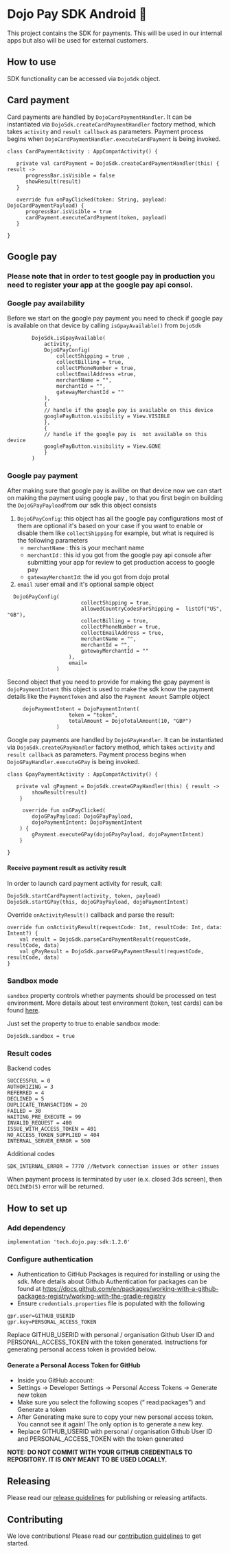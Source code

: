 # Dojo Pay SDK Android 🤖

This project contains the SDK for payments. This will be used in our internal apps but also will be used for external customers.

## How to use

SDK functionality can be accessed via `DojoSdk` object.

## Card payment

Card payments are handled by `DojoCardPaymentHandler`. It can be instantiated via `DojoSdk.createCardPaymentHandler` factory method, which takes `activity` and `result callback` as parameters. Payment process begins when `DojoCardPaymentHandler.executeCardPayment` is being invoked.

```
class CardPaymentActivity : AppCompatActivity() {

   private val cardPayment = DojoSdk.createCardPaymentHandler(this) { result ->
      progressBar.isVisible = false
      showResult(result)
   }

   override fun onPayClicked(token: String, payload: DojoCardPaymentPayload) {
      progressBar.isVisible = true
      cardPayment.executeCardPayment(token, payload)
   }

}
```
## Google pay
### Please note that in order to test google pay in production you need to register your app at the google pay api consol.
### Google pay availability
Before we start on the google pay payment you need to check if google pay is available on that device by calling `isGpayAvailable()` from `DojoSdk`

```
        DojoSdk.isGpayAvailable(
            activity,
            DojoGPayConfig(
                collectShipping = true ,
                collectBilling = true,
                collectPhoneNumber = true,
                collectEmailAddress =true,
                merchantName = "",
                merchantId = "",
                gatewayMerchantId = ""
            ),
            { 
            // handle if the google pay is available on this device
            googlePayButton.visibility = View.VISIBLE 
            },
            {
            // handle if the google pay is  not available on this device
            googlePayButton.visibility = View.GONE 
            }
        )
```
### Google pay payment
After making sure that google pay is avilibe on that device now we can start on making the payment using google pay , to that  you first begin on building the `DojoGPayPayload`from our sdk this object consists
1. `DojoGPayConfig`:  this object has all the google pay configurations most of them are optional it's based on your case if you want to enable or disable them like `collectShipping` for example, but what is required is the following parameters
    - `merchantName` : this is your mechant name
    - `merchantId` : this id you got from the google pay api console after submitting your app for review to get production access to google pay
    - `gatewayMerchantId`: the id you got from dojo protal
2. `email` :user email and it's optional
   sample object
```
  DojoGPayConfig(
                        collectShipping = true,
                        allowedCountryCodesForShipping =  listOf("US", "GB"),
                        collectBilling = true,
                        collectPhoneNumber = true,
                        collectEmailAddress = true,
                        merchantName = "",
                        merchantId = "",
                        gatewayMerchantId = ""
                    ),
                    email= 
                )
```


Second object that you need to provide for making the gpay payment is `dojoPaymentIntent`
this object is used to make the sdk know the payment details like the `PaymentToken` and also the `Payment Amount`
Sample object
```
     dojoPaymentIntent = DojoPaymentIntent(
                    token = "token",
                    totalAmount = DojoTotalAmount(10, "GBP")
                )
```

Google pay  payments are handled by `DojoGPayHandler`. It can be instantiated via `DojoSdk.createGPayHandler` factory method, which takes `activity` and `result callback` as parameters. Payment process begins when `DojoGPayHandler.executeGPay` is being invoked.

```
class GpayPaymentActivity : AppCompatActivity() {

   private val gPayment = DojoSdk.createGPayHandler(this) { result ->
        showResult(result)
    }

     override fun onGPayClicked(
        dojoGPayPayload: DojoGPayPayload,
        dojoPaymentIntent: DojoPaymentIntent
    ) {
        gPayment.executeGPay(dojoGPayPayload, dojoPaymentIntent)
    }

}
```


#### Receive payment result as activity result

In order to launch card payment activity for result, call:

```
DojoSdk.startCardPayment(activity, token, payload)
DojoSdk.startGPay(this, dojoGPayPayload, dojoPaymentIntent)

``` 

Override `onActivityResult()` callback and parse the result:
```
override fun onActivityResult(requestCode: Int, resultCode: Int, data: Intent?) {  
    val result = DojoSdk.parseCardPaymentResult(requestCode, resultCode, data)  
    val gPayResult = DojoSdk.parseGPayPaymentResult(requestCode, resultCode, data)
}
```

### Sandbox mode

`sandbox` property controls whether payments should be processed on test environment. More details about test environment (token, test cards) can be found [here](https://docs.connect.paymentsense.cloud/ConnectE/SettingUpTestAccount).

Just set the property to true to enable sandbox mode:

    DojoSdk.sandbox = true

### Result codes

Backend codes
```
SUCCESSFUL = 0  
AUTHORIZING = 3 
REFERRED = 4  
DECLINED = 5
DUPLICATE_TRANSACTION = 20 
FAILED = 30  
WAITING_PRE_EXECUTE = 99
INVALID_REQUEST = 400 
ISSUE_WITH_ACCESS_TOKEN = 401  
NO_ACCESS_TOKEN_SUPPLIED = 404 
INTERNAL_SERVER_ERROR = 500
```

Additional codes
```
SDK_INTERNAL_ERROR = 7770 //Network connection issues or other issues
```

When payment process is terminated by user (e.x. closed 3ds screen), then `DECLINED(5)` error will be returned.

## How to set up

### Add dependency

`implementation 'tech.dojo.pay:sdk:1.2.0' `

### Configure authentication

- Authentication to GitHub Packages is required for installing or using the sdk. More details about Github Authentication for packages can be found at https://docs.github.com/en/packages/working-with-a-github-packages-registry/working-with-the-gradle-registry
- Ensure `credentials.properties` file is populated with the following
```  
gpr.user=GITHUB_USERID 
gpr.key=PERSONAL_ACCESS_TOKEN  
```  
Replace GITHUB_USERID with personal / organisation Github User ID and PERSONAL_ACCESS_TOKEN with the token generated. Instructions for generating personal access token is provided below.

#### Generate a Personal Access Token for GitHub
- Inside you GitHub account:
- Settings -> Developer Settings -> Personal Access Tokens -> Generate new token
- Make sure you select the following scopes (“ read:packages”) and Generate a token
- After Generating make sure to copy your new personal access token. You cannot see it again! The only option is to generate a new key.
- Replace GITHUB_USERID with personal / organisation Github User ID and PERSONAL_ACCESS_TOKEN with the token generated

**NOTE: DO NOT COMMIT WITH YOUR GITHUB CREDENTIALS TO REPOSITORY. IT IS ONY MEANT TO BE USED LOCALLY.**

## Releasing ##

Please read our [release guidelines](/RELEASING.md) for publishing or releasing artifacts.

## Contributing ##

We love contributions! Please read our [contribution guidelines](/CONTRIBUTING.md) to get started.